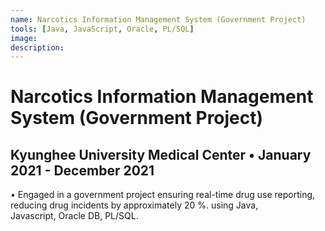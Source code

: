 ```yaml
---
name: Narcotics Information Management System (Government Project)
tools: [Java, JavaScript, Oracle, PL/SQL]
image:
description: 
---
```

# Narcotics Information Management System (Government Project)
## Kyunghee University Medical Center • January 2021 - December 2021 
• Engaged in a government project ensuring real-time drug use reporting, reducing drug incidents by approximately 20 %. using Java, <br>
Javascript, Oracle DB, PL/SQL.